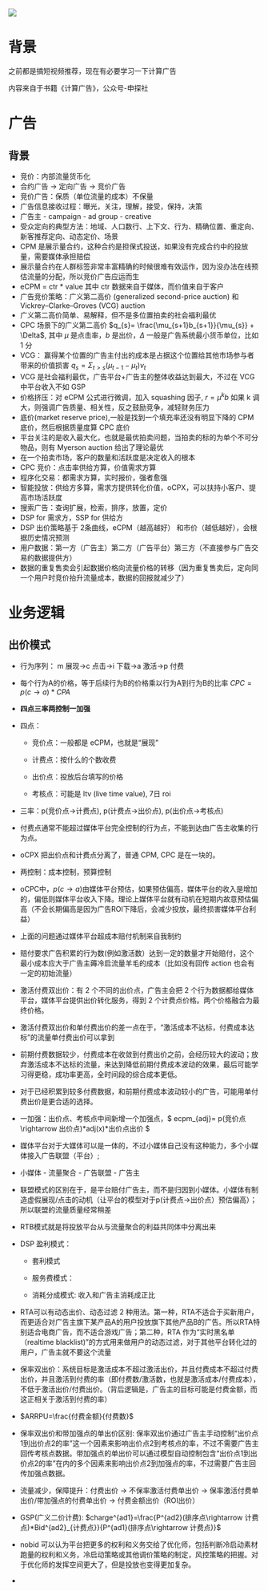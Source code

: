 # ![](https://www.wallpapertip.com/wmimgs/3-31105_anime-girl.jpg)

# 背景

之前都是搞短视频推荐，现在有必要学习一下计算广告

内容来自于书籍《计算广告》，公众号-申探社

# 广告

## 背景

- 竞价：内部流量货币化
- 合约广告 -> 定向广告 -> 竞价广告
- 竞价广告：保质（单位流量的成本）不保量
- 广告信息接收过程：曝光，关注，理解，接受，保持，决策
- 广告主 - campaign - ad group - creative
- 受众定向的典型方法：地域、人口数行、上下文、行为、精确位置、重定向、新客推荐定向、动态定价、场景
- CPM 是展示量合约，这种合约是担保式投送，如果没有完成合约中的投放量，需要媒体承担赔偿
- 展示量合约在人群标签非常丰富精确的时候很难有效运作，因为没办法在线预估流量的分配，所以竞价广告应运而生
- eCPM = ctr * value 其中 ctr 数据来自于媒体，而价值来自于客户
- 广告竞价策略：广义第二高价 (generalized second-price auction) 和 Vickrey–Clarke–Groves (VCG) auction
- 广义第二高价简单、易解释，但不是多位置拍卖的社会福利最优
- CPC 场景下的广义第二高价 $q_{s}= \frac{\mu_{s+1}b_{s+1}}{\mu_{s}} + \Delta$, 其中 $\mu$ 是点击率，$b$ 是出价，$\Delta$ 一般是广告系统最小货币单位，比如 1 分
- VCG： 赢得某个位置的广告主付出的成本是占据这个位置给其他市场参与者带来的价值损害 $q_{s} = \Sigma_{t>s}^{} (\mu_{t-1} - \mu_{t})v_{t}$
- VCG 是社会福利最优，广告平台+广告主的整体收益达到最大，不过在 VCG 中平台收入不如 GSP
- 价格挤压：对 eCPM 公式进行微调，加入 squashing 因子, $r=\mu^{k}b$ 如果 k 调大，则强调广告质量、相关性，反之鼓励竞争，减轻财务压力
- 底价(market reserve price),一般是找到一个填充率还没有明显下降的 CPM 底价，然后根据质量度算 CPC 底价
- 平台关注的是收入最大化，也就是最优拍卖问题，当拍卖的标的为单个不可分物品，则有 Myerson auction 给出了理论最优
- 在一个拍卖市场，客户的数量和活跃度是决定收入的根本
- CPC 竞价：点击率供给方算，价值需求方算
- 程序化交易：都需求方算，实时报价，强者愈强
- 智能投放：供给方多算，需求方提供转化价值，oCPX，可以扶持小客户、提高市场活跃度
- 搜索广告：查询扩展，检索，排序，放置，定价
- DSP for 需求方，SSP for 供给方
- DSP 出价策略基于 2条曲线，eCPM（越高越好） 和市价（越低越好），会根据历史情况预测
- 用户数据：第一方（广告主）第二方（广告平台）第三方（不直接参与广告交易的数据提供方）
- 数据的重复售卖会引起数据价格向流量价格的转移（因为重复售卖后，定向同一个用户时竞价抬升流量成本，数据的回报就减少了）

# 业务逻辑

## 出价模式

- 行为序列： m 展现->c 点击->i 下载->a 激活->p 付费

- 每个行为A的价格，等于后续行为B的价格乘以行为A到行为B的比率 $CPC=p(c\rightarrow a) *CPA$

- **四点三率两控制一加强**

- 四点：
  
  - 竞价点：一般都是 eCPM，也就是“展现”
  
  - 计费点：按什么的个数收费
  
  - 出价点：投放后台填写的价格
  
  - 考核点：可能是 ltv (live time value), 7日 roi

- 三率：p(竞价点->计费点), p(计费点->出价点), p(出价点->考核点)

- 付费点通常不能超过媒体平台完全控制的行为点，不能到达由广告主收集的行为点。

- oCPX 把出价点和计费点分离了，普通 CPM, CPC 是在一块的。

- 两控制：成本控制，预算控制

- oCPC中，$p(c\rightarrow a)$由媒体平台预估，如果预估偏高，媒体平台的收入是增加的，偏低则媒体平台收入下降。理论上媒体平台就有动机在短期内故意预估偏高（不会长期偏高是因为广告ROI下降后，会减少投放，最终损害媒体平台利益）

- 上面的问题通过媒体平台超成本赔付机制来自我制约

- 赔付要求广告积累的行为数(例如激活数）达到一定的数量才开始赔付，这个最小成本应大于广告主薅冷启流量羊毛的成本（比如没有回传 action 也会有一定的初始流量）

- 激活付费双出价：有 2 个不同的出价点，广告主会把 2 个行为数据都给媒体平台，媒体平台提供出价转化服务，得到 2 个计费点价格。两个价格融合为最终价格。

- 激活付费双出价和单付费出价的差一点在于，“激活成本不达标，付费成本达标”的流量单付费出价可以拿到

- 前期付费数据较少，付费成本在收敛到付费出价之前，会经历较大的波动；放弃激活成本不达标的流量，来达到降低前期付费成本波动的效果，最后可能学习得更稳，成功率更高，全时间段的综合成本更低。

- 对于已经积累到较多付费数据，和前期付费成本波动较小的广告，可能用单付费出价是更合适的选择。

- 一加强：出价点、考核点中间新增一个加强点，$ ecpm_{adj}= p(竞价点 \rightarrow 出价点)*adj(x)*出价点出价 $

- 媒体平台对于大媒体可以是一体的，不过小媒体自己没有这种能力，多个小媒体接入广告联盟（平台）; 

- 小媒体 - 流量聚合 - 广告联盟 - 广告主

- 联盟模式的区别在于，是平台赔付广告主，而不是归因到小媒体。小媒体有制造虚假展现/点击的动机（让平台的模型对于p(计费点->出价点）预估偏高）；所以联盟的流量质量经常稍差

- RTB模式就是将投放平台从与流量聚合的利益共同体中分离出来

- DSP 盈利模式：
  
  - 套利模式
  
  - 服务费模式：
  
  - 消耗分成模式: 收入和广告主消耗成正比

- RTA可以有动态出价、动态过滤 2 种用法。第一种，RTA不适合于买新用户，而更适合对广告主旗下某产品A的用户投放旗下其他产品B的广告。所以RTA特别适合电商广告，而不适合游戏广告；第二种，RTA 作为“实时黑名单（realtime blacklist)”的方式用来做用户的动态过滤，对于其他平台转化过的用户，广告主就不要这个流量

- 保率双出价：系统目标是激活成本不超过激活出价，并且付费成本不超过付费出价，并且激活到付费的率（即付费数/激活数，也就是激活成本/付费成本），不低于激活出价/付费出价。（背后逻辑是，广告主的目标可能是付费金额，而这正相关于激活到付费的率）

- $ARRPU=\frac{付费金额}{付费数}$ 

- 保率双出价和带加强点的单出价区别: 保率双出价通过广告主手动控制“出价点1到出价点2的率”这一个因素来影响出价点2到考核点的率，不过不需要广告主回传考核点数据。带加强点的单出价可以通过模型自动控制包含“出价点1到出价点2的率”在内的多个因素来影响出价点2到加强点的率，不过需要广告主回传加强点数据。

- 流量减少，保障提升：付费出价 -> 不保率激活付费单出价 -> 保率激活付费单出价/带加强点的付费单出价 -> 付费金额出价（ROI出价）

- GSP(广义二价计费): $charge^{ad1}=\frac{P^{ad2}(排序点\rightarrow 计费点)*Bid^{ad2}_{计费点}}{P^{ad1}(排序点\rightarrow 计费点)}$

- nobid 可以认为平台把更多的权利和义务交给了优化师，包括判断冷启动素材跑量的权利和义务，冷启动策略或其他调价策略的制定，风控策略的把握。对于优化师的发挥空间更大了，但是投放也变得更加复杂。

- 
